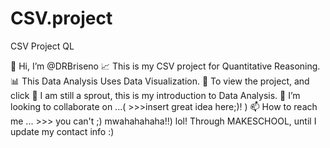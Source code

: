 # CSV.project
CSV Project QL


👋 Hi, I’m @DRBriseno
📈 This is my CSV project for Quantitative Reasoning.
📊 This Data Analysis Uses Data Visualization.
👀 To view the project,       and click 
🌱 I am still a sprout, this is my introduction to Data Analysis.
💞️ I’m looking to collaborate on ...( >>>insert great idea here;)! )
📫 How to reach me ... >>> you can't ;) mwahahahaha!!) lol! Through MAKESCHOOL, until I update my contact info :)

